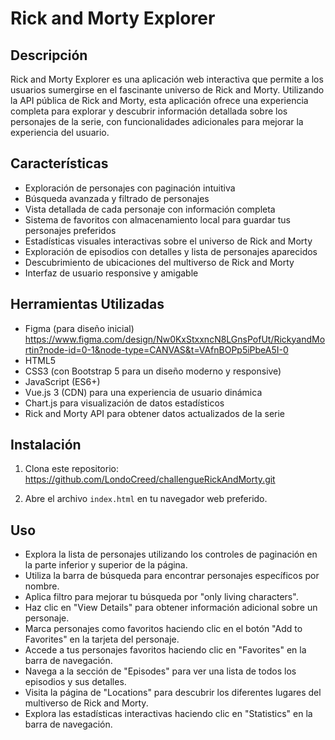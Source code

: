 # Rick and Morty Explorer

## Descripción
Rick and Morty Explorer es una aplicación web interactiva que permite a los usuarios sumergirse en el fascinante universo de Rick and Morty. Utilizando la API pública de Rick and Morty, esta aplicación ofrece una experiencia completa para explorar y descubrir información detallada sobre los personajes de la serie, con funcionalidades adicionales para mejorar la experiencia del usuario.

## Características
- Exploración de personajes con paginación intuitiva
- Búsqueda avanzada y filtrado de personajes
- Vista detallada de cada personaje con información completa
- Sistema de favoritos con almacenamiento local para guardar tus personajes preferidos
- Estadísticas visuales interactivas sobre el universo de Rick and Morty
- Exploración de episodios con detalles y lista de personajes aparecidos
- Descubrimiento de ubicaciones del multiverso de Rick and Morty
- Interfaz de usuario responsive y amigable

## Herramientas Utilizadas
- Figma (para diseño inicial) https://www.figma.com/design/Nw0KxStxxncN8LGnsPofUt/RickyandMortin?node-id=0-1&node-type=CANVAS&t=VAfnBOPp5iPbeA5I-0
- HTML5
- CSS3 (con Bootstrap 5 para un diseño moderno y responsive)
- JavaScript (ES6+)
- Vue.js 3 (CDN) para una experiencia de usuario dinámica
- Chart.js para visualización de datos estadísticos
- Rick and Morty API para obtener datos actualizados de la serie

## Instalación
1. Clona este repositorio: https://github.com/LondoCreed/challengueRickAndMorty.git

2. Abre el archivo `index.html` en tu navegador web preferido.

## Uso
- Explora la lista de personajes utilizando los controles de paginación en la parte inferior y superior de la página.
- Utiliza la barra de búsqueda para encontrar personajes específicos por nombre.
- Aplica filtro para mejorar tu búsqueda por "only living characters".
- Haz clic en "View Details" para obtener información adicional sobre un personaje.
- Marca personajes como favoritos haciendo clic en el botón "Add to Favorites" en la tarjeta del personaje.
- Accede a tus personajes favoritos haciendo clic en "Favorites" en la barra de navegación.
- Navega a la sección de "Episodes" para ver una lista de todos los episodios y sus detalles.
- Visita la página de "Locations" para descubrir los diferentes lugares del multiverso de Rick and Morty.
- Explora las estadísticas interactivas haciendo clic en "Statistics" en la barra de navegación.